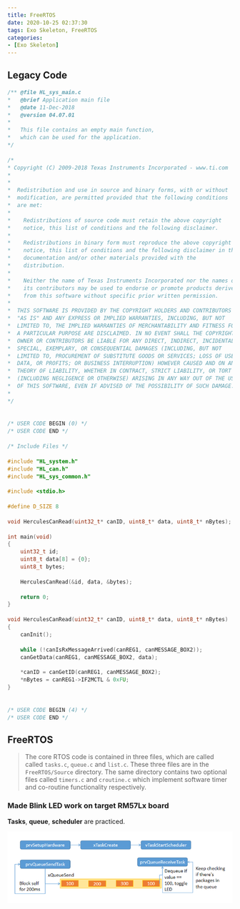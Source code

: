 ```yaml
---
title: FreeRTOS
date: 2020-10-25 02:37:30
tags: Exo Skeleton, FreeRTOS
categories:
- [Exo Skeleton]
---
```


## Legacy Code

```c
/** @file HL_sys_main.c 
*   @brief Application main file
*   @date 11-Dec-2018
*   @version 04.07.01
*
*   This file contains an empty main function,
*   which can be used for the application.
*/

/* 
* Copyright (C) 2009-2018 Texas Instruments Incorporated - www.ti.com  
* 
* 
*  Redistribution and use in source and binary forms, with or without 
*  modification, are permitted provided that the following conditions 
*  are met:
*
*    Redistributions of source code must retain the above copyright 
*    notice, this list of conditions and the following disclaimer.
*
*    Redistributions in binary form must reproduce the above copyright
*    notice, this list of conditions and the following disclaimer in the 
*    documentation and/or other materials provided with the   
*    distribution.
*
*    Neither the name of Texas Instruments Incorporated nor the names of
*    its contributors may be used to endorse or promote products derived
*    from this software without specific prior written permission.
*
*  THIS SOFTWARE IS PROVIDED BY THE COPYRIGHT HOLDERS AND CONTRIBUTORS 
*  "AS IS" AND ANY EXPRESS OR IMPLIED WARRANTIES, INCLUDING, BUT NOT 
*  LIMITED TO, THE IMPLIED WARRANTIES OF MERCHANTABILITY AND FITNESS FOR
*  A PARTICULAR PURPOSE ARE DISCLAIMED. IN NO EVENT SHALL THE COPYRIGHT 
*  OWNER OR CONTRIBUTORS BE LIABLE FOR ANY DIRECT, INDIRECT, INCIDENTAL, 
*  SPECIAL, EXEMPLARY, OR CONSEQUENTIAL DAMAGES (INCLUDING, BUT NOT 
*  LIMITED TO, PROCUREMENT OF SUBSTITUTE GOODS OR SERVICES; LOSS OF USE,
*  DATA, OR PROFITS; OR BUSINESS INTERRUPTION) HOWEVER CAUSED AND ON ANY
*  THEORY OF LIABILITY, WHETHER IN CONTRACT, STRICT LIABILITY, OR TORT 
*  (INCLUDING NEGLIGENCE OR OTHERWISE) ARISING IN ANY WAY OUT OF THE USE 
*  OF THIS SOFTWARE, EVEN IF ADVISED OF THE POSSIBILITY OF SUCH DAMAGE.
*
*/


/* USER CODE BEGIN (0) */
/* USER CODE END */

/* Include Files */

#include "HL_system.h"
#include "HL_can.h"
#include "HL_sys_common.h"

#include <stdio.h>

#define D_SIZE 8

void HerculesCanRead(uint32_t* canID, uint8_t* data, uint8_t* nBytes);

int main(void)
{
    uint32_t id;
    uint8_t data[8] = {0};
    uint8_t bytes;

    HerculesCanRead(&id, data, &bytes);

    return 0;
}

void HerculesCanRead(uint32_t* canID, uint8_t* data, uint8_t* nBytes)
{
    canInit();

    while (!canIsRxMessageArrived(canREG1, canMESSAGE_BOX2));
    canGetData(canREG1, canMESSAGE_BOX2, data);

    *canID = canGetID(canREG1, canMESSAGE_BOX2);
    *nBytes = canREG1->IF2MCTL & 0xFU;
}


/* USER CODE BEGIN (4) */
/* USER CODE END */

```





## FreeRTOS

> The core RTOS code is contained in three files, which are called called `tasks.c`, `queue.c` and `list.c`. These three files are in the `FreeRTOS/Source` directory. The same directory contains two optional files called `timers.c` and `croutine.c` which implement software timer and co-routine functionality respectively.



### Made Blink LED work on target RM57Lx board

**Tasks**, **queue**, **scheduler** are practiced.

![image-20210103205607047](https://raw.githubusercontent.com/bifeitang/blog-img-hosting-yang/master/article_imgs/image-20210103205607047.png)

